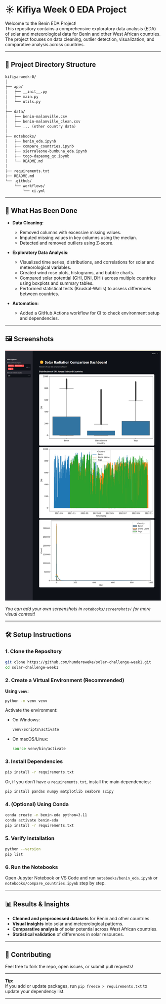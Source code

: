 # ☀️ Kifiya Week 0 EDA Project

Welcome to the Benin EDA Project!  
This repository contains a comprehensive exploratory data analysis (EDA) of solar and meteorological data for Benin and other West African countries. The project focuses on data cleaning, outlier detection, visualization, and comparative analysis across countries.

---

## 📂 Project Directory Structure

```
kifiya-week-0/
│
├── app/
│   ├── __init__.py
│   ├── main.py
│   └── utils.py
│
├── data/
│   ├── benin-malanville.csv
│   ├── benin-malanville_clean.csv
│   └── ... (other country data)
│
├── notebooks/
│   ├── benin_eda.ipynb
│   ├── compare_countries.ipynb
│   ├── sierraleone-bumbuna_eda.ipynb
│   ├── togo-dapaong_qc.ipynb
│   └── README.md
│
├── requirements.txt
├── README.md
└── .github/
    └── workflows/
        └── ci.yml
```

---

## 🚀 What Has Been Done

- **Data Cleaning:**

  - Removed columns with excessive missing values.
  - Imputed missing values in key columns using the median.
  - Detected and removed outliers using Z-score.

- **Exploratory Data Analysis:**

  - Visualized time series, distributions, and correlations for solar and meteorological variables.
  - Created wind rose plots, histograms, and bubble charts.
  - Compared solar potential (GHI, DNI, DHI) across multiple countries using boxplots and summary tables.
  - Performed statistical tests (Kruskal-Wallis) to assess differences between countries.

- **Automation:**
  - Added a GitHub Actions workflow for CI to check environment setup and dependencies.

---

## 🖼️ Screenshots

![Dashaboard](dashboard_screenshots/image.png)

_You can add your own screenshots in `notebooks/screenshots/` for more visual context!_

---

## 🛠️ Setup Instructions

### 1. Clone the Repository

```bash
git clone https://github.com/hunderaweke/solar-challenge-week1.git
cd solar-challenge-week1
```

### 2. Create a Virtual Environment (Recommended)

**Using `venv`:**

```bash
python -m venv venv
```

Activate the environment:

- On Windows:
  ```bash
  venv\Scripts\activate
  ```
- On macOS/Linux:
  ```bash
  source venv/bin/activate
  ```

### 3. Install Dependencies

```bash
pip install -r requirements.txt
```

Or, if you don’t have a `requirements.txt`, install the main dependencies:

```bash
pip install pandas numpy matplotlib seaborn scipy
```

### 4. (Optional) Using Conda

```bash
conda create -n benin-eda python=3.11
conda activate benin-eda
pip install -r requirements.txt
```

### 5. Verify Installation

```bash
python --version
pip list
```

### 6. Run the Notebooks

Open Jupyter Notebook or VS Code and run `notebooks/benin_eda.ipynb` or `notebooks/compare_countries.ipynb` step by step.

---

## 📊 Results & Insights

- **Cleaned and preprocessed datasets** for Benin and other countries.
- **Visual insights** into solar and meteorological patterns.
- **Comparative analysis** of solar potential across West African countries.
- **Statistical validation** of differences in solar resources.

---

## 🤝 Contributing

Feel free to fork the repo, open issues, or submit pull requests!

---

**Tip:**  
If you add or update packages, run `pip freeze > requirements.txt` to update your dependency list.

---

